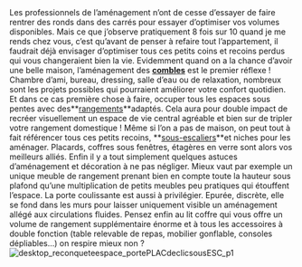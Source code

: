 ##
Les professionnels de l’aménagement n’ont de cesse d’essayer de faire rentrer des ronds dans des carrés pour essayer d’optimiser vos volumes disponibles. Mais ce que j’observe pratiquement 8 fois sur 10 quand je me rends chez vous, c’est qu’avant de penser à refaire tout l’appartement, il faudrait déjà envisager d’optimiser tous ces petits coins et recoins perdus qui vous changeraient bien la vie.
Evidemment quand on a la chance d’avoir une belle maison, l’aménagement des **[combles](/amenagement-sous-combles-FPC2162120)** est le premier réflexe ! Chambre d’ami, bureau, dressing, salle d’eau ou de relaxation, nombreux sont les projets possibles qui pourraient améliorer votre confort quotidien. Et dans ce cas première chose à faire, occuper tous les espaces sous pentes avec des**[rangements](/placards-dressing-CCU0005)**adaptés. Cela aura pour double impact de recréer visuellement un espace de vie central agréable et bien sur de tripler votre rangement domestique !
Même si l’on a pas de maison, on peut tout à fait référencer tous ces petits recoins, **[sous-escaliers](/amenagements-sous-escaliers-2-etageres-FPC2271400)**et niches pour les aménager. Placards, coffres sous fenêtres, étagères en verre sont alors vos meilleurs alliés.
Enfin il y a tout simplement quelques astuces d’aménagement et décoration à ne pas négliger. Mieux vaut par exemple un unique meuble de rangement prenant bien en compte toute la hauteur sous plafond qu’une multiplication de petits meubles peu pratiques qui étouffent l’espace. La porte coulissante est aussi à privilégier. Epurée, discrète, elle se fond dans les murs pour laisser uniquement visible un aménagement allégé aux circulations fluides. Pensez enfin au lit coffre qui vous offre un volume de rangement supplémentaire énorme et à tous les accessoires à double fonction (table relevable de repas, mobilier gonflable, consoles dépliables…) on respire mieux non ?
![desktop_reconqueteespace_portePLACdeclicsousESC_p1](//statics.lapeyre.fr/img/contrib/2bdd4da30020fe6a/desktop_reconqueteespace_portePLACdeclicsousESC_p1.jpg)
##